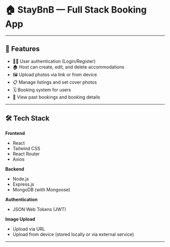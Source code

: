# 🏠 StayBnB — Full Stack Booking App

---

## 🚀 Features

- 🧑‍💼 User authentication (Login/Register)
- 🏠 Host can create, edit, and delete accommodations
- 🖼️ Upload photos via link or from device
- 📋 Manage listings and set cover photos
- 🗓️ Booking system for users
- 📄 View past bookings and booking details

---

## 🛠️ Tech Stack

**Frontend**
- React
- Tailwind CSS
- React Router
- Axios

**Backend**
- Node.js
- Express.js
- MongoDB (with Mongoose)

**Authentication**
- JSON Web Tokens (JWT)

**Image Upload**
- Upload via URL
- Upload from device (stored locally or via external service)

---
